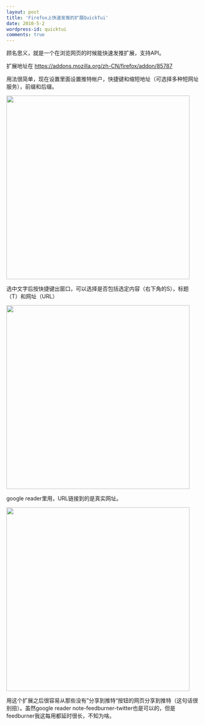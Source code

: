 ```yaml
---
layout: post
title: 'Firefox上快速发推的扩展QuickTui'
date: 2010-5-2
wordpress-id: quicktui
comments: true
---
```

顾名思义，就是一个在浏览网页的时候能快速发推扩展，支持API。

扩展地址在 <a href="https://addons.mozilla.org/zh-CN/firefox/addon/85787">https://addons.mozilla.org/zh-CN/firefox/addon/85787</a>

用法很简单，现在设置里面设置推特帐户，快捷键和缩短地址（可选择多种短网址服务），前缀和后缀。

<img src="http://ac4.farm5.static.flickr.com/4023/4569643685_a826c17748_o.png" alt="" width="480" />

选中文字后按快捷键出窗口，可以选择是否包括选定内容（右下角的S），标题（T）和网址（URL）

<img src="http://ac4.farm5.static.flickr.com/4007/4570283036_2cfd8be772_o.png" alt="" width="480" />

google reader里用，URL链接到的是真实网址。

<img src="http://ac4.farm5.static.flickr.com/4019/4570283838_87bd5ae12f_o.png" alt="" width="480" />

用这个扩展之后很容易从那些没有”分享到推特“按钮的网页分享到推特（这句话很别扭）。虽然google reader note-feedburner-twitter也是可以的，但是feedburner我这每用都延时很长，不知为啥。

